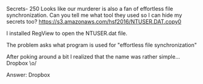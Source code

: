 Secrets- 250
Looks like our murderer is also a fan of effortless file synchronization. Can you tell me what tool they used so I can hide my secrets too?
https://s3.amazonaws.com/hsf2016/NTUSER.DAT.copy0

I installed RegView to open the NTUSER.dat file.

The problem asks what program is used for "effortless file synchronization"

After poking around a bit I realized that the name was rather simple... Dropbox \o/

Answer: Dropbox
